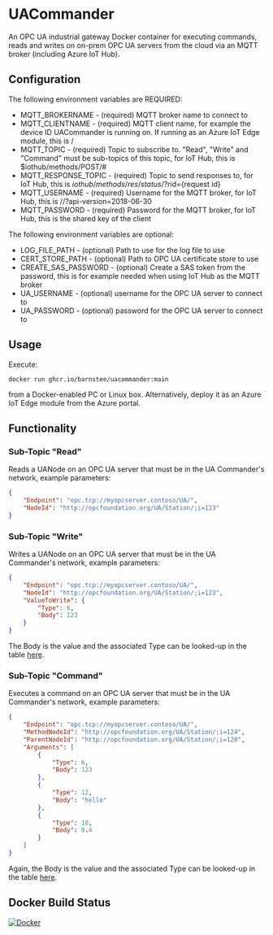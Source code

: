 # UACommander
An OPC UA industrial gateway Docker container for executing commands, reads and writes on on-prem OPC UA servers from the cloud via an MQTT broker (including Azure IoT Hub).

## Configuration
The following environment variables are REQUIRED:
* MQTT_BROKERNAME - (required) MQTT broker name to connect to
* MQTT_CLIENTNAME - (required) MQTT client name, for example the device ID UACommander is running on. If running as an Azure IoT Edge module, this is <deviceID>/<moduleID>
* MQTT_TOPIC - (required) Topic to subscribe to. "Read", "Write" and "Command" must be sub-topics of this topic, for IoT Hub, this is $iothub/methods/POST/#
* MQTT_RESPONSE_TOPIC - (required) Topic to send responses to, for IoT Hub, this is $iothub/methods/res/{status}/?$rid={request id}
* MQTT_USERNAME - (required) Username for the MQTT broker, for IoT Hub, this is <bokername>/<clientname>/?api-version=2018-06-30
* MQTT_PASSWORD - (required) Password for the MQTT broker, for IoT Hub, this is the shared key of the client

The following environment variables are optional:
* LOG_FILE_PATH - (optional) Path to use for the log file to use
* CERT_STORE_PATH - (optional) Path to OPC UA certificate store to use
* CREATE_SAS_PASSWORD - (optional) Create a SAS token from the password, this is for example needed when using IoT Hub as the MQTT broker
* UA_USERNAME - (optional) username for the OPC UA server to connect to
* UA_PASSWORD - (optional) password for the OPC UA server to connect to

## Usage
Execute:
```
docker run ghcr.io/barnstee/uacommander:main
```
from a Docker-enabled PC or Linux box.
Alternatively, deploy it as an Azure IoT Edge module from the Azure portal.

## Functionality
### Sub-Topic "Read"
Reads a UANode on an OPC UA server that must be in the UA Commander's network, example parameters:
```json
{
    "Endpoint": "opc.tcp://myopcserver.contoso/UA/",
    "NodeId": "http://opcfoundation.org/UA/Station/;i=123"
}
```

### Sub-Topic "Write"
Writes a UANode on an OPC UA server that must be in the UA Commander's network, example parameters:
```json
{
    "Endpoint": "opc.tcp://myopcserver.contoso/UA/",
    "NodeId": "http://opcfoundation.org/UA/Station/;i=123",
    "ValueToWrite": {
        "Type": 6,
        "Body": 123
    }
}
```
The Body is the value and the associated Type can be looked-up in the table [here](https://reference.opcfoundation.org/v104/Core/docs/Part6/5.1.2/).

### Sub-Topic "Command"
Executes a command on an OPC UA server that must be in the UA Commander's network, example parameters:
```json
{
    "Endpoint": "opc.tcp://myopcserver.contoso/UA/",
    "MethodNodeId": "http://opcfoundation.org/UA/Station/;i=124",
    "ParentNodeId": "http://opcfoundation.org/UA/Station/;i=120",
    "Arguments": [
        {
            "Type": 6,
            "Body": 123
        },
        {
            "Type": 12,
            "Body": "hello"
        },
        {
            "Type": 10,
            "Body": 0.4
        }
    ]
}
```
Again, the Body is the value and the associated Type can be looked-up in the table [here](https://reference.opcfoundation.org/v104/Core/docs/Part6/5.1.2/).
    
## Docker Build Status
[![Docker](https://github.com/barnstee/UACommander/actions/workflows/docker-publish.yml/badge.svg)](https://github.com/barnstee/UACommander/actions/workflows/docker-publish.yml)

